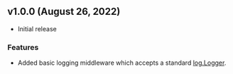 ## v1.0.0 (August 26, 2022)

- Initial release

### Features

- Added basic logging middleware which accepts a standard [log.Logger](https://pkg.go.dev/log@go1.19#Logger).

